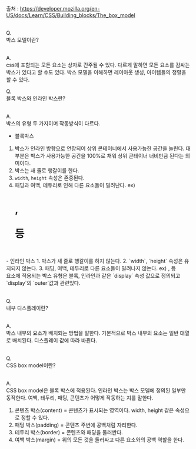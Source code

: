 출처 : https://developer.mozilla.org/en-US/docs/Learn/CSS/Building_blocks/The_box_model<br/><br/>

Q.<br/>
박스 모델이란?<br/><br/>

A.<br/>
css에 포함되는 모든 요소는 상자로 간주될 수 있다. 다르게 말하면 모든 요소를 감싸는 박스가 있다고 할 수도 있다. 박스 모델을 이해하면 레이아웃 생성, 아이템들의 정렬을 할 수 있다.<br/>

Q.<br/>
블록 박스와 인라인 박스란?<br/><br/>

A.<br/>
박스의 유형 두 가지이며 작동방식이 다르다.<br/>
- 블록박스
1. 박스가 인라인 방향으로 연장되어 상위 콘테이너에서 사용가능한 공간을 늘린다. 대부분은 박스가 사용가능한 공간을 100%로 채워 상위 콘테이너 너비만큼 된다는 의미이다.
2. 박스는 새 줄로 행갈이를 한다.
3. `width`, `height` 속성은 존중된다.
4. 패딩과 여백, 테두리로 인해 다른 요소들이 밀려난다.
ex) <h1>, <p> 등
<br/>
- 인라인 박스
1. 박스가 새 줄로 행갈이를 하지 않는다.
2. `width`, `height` 속성은 유지되지 않는다.
3. 패딩, 여백, 테두리로 다른 요소들이 밀려나지 않는다.
ex) <a>, <span> 등
<br/>
요소에 적용되는 박스 유형은 블록, 인라인과 같은 `display` 속성 값으로 정의되고 `display`의 `outer`값과 관련있다.<br/><br/>

Q.<br/>
내부 디스플레이란?<br/><br/>

A.<br/>
박스 내부의 요소가 배치되는 방법을 말한다. 기본적으로 박스 내부의 요소는 일반 대열로 배치된다. 디스플레이 값에 따라 바뀐다.<br/><br/>

Q.<br/>
CSS box model이란?<br/><br/>

A.<br/>
CSS box model은 블록 박스에 적용된다. 인라인 박스는 박스 모델에 정의된 일부만 동작한다. 여백, 테두리, 패팅, 콘텐츠가 어떻게 작동하는 지를 말한다.<br/>

1. 콘텐츠 박스(content) = 콘텐츠가 표시되는 영역이다. width, height 같은 속성으로 정할 수 있다.
2. 패딩 박스(padding) = 콘텐츠 주변에 공백처럼 자리한다.
3. 테두리 박스(border) = 콘텐츠와 패딩을 둘러싼다.
4. 여백 박스(margin) = 위의 모든 것을 둘러싸고 다른 요소와의 공백 역할을 한다.
<br/>
